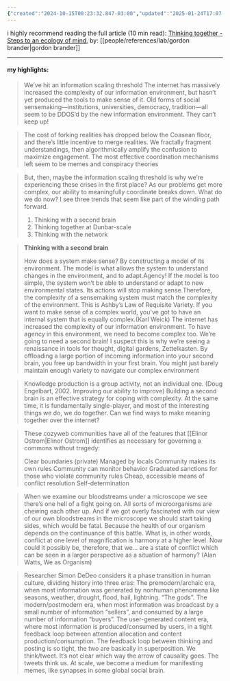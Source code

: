 ```yaml
---
{"created":"2024-10-15T00:23:32.847-03:00","updated":"2025-01-24T17:07:39.815-03:00","tags":["essay","highlights","cybernetics","systemsdesign","superstructure","communication","toolsforthought","coordination","🌿"],"notestage":["🌿"],"relevancescore":96,"dg-publish":true,"permalink":"/009-notes-and-highlights-from-books-videos-articles/thinking-together/","dgPassFrontmatter":true}
---
```


i highly recommend reading the full article (10 min read): [Thinking together - Steps to an ecology of mind](https://newsletter.squishy.computer/p/thinking-together), by: [[people/references/lab/gordon brander\|gordon brander]]

---
#### my highlights:

> We’ve hit an information scaling threshold
> The internet has massively increased the complexity of our information environment, but hasn’t yet produced the tools to make sense of it. Old forms of social sensemaking—institutions, universities, democracy, tradition—all seem to be DDOS’d by the new information environment. They can’t keep up!

> The cost of forking realities has dropped below the Coasean floor, and there’s little incentive to merge realities. We fractally fragment understandings, then algorithmically amplify the confusion to maximize engagement. The most effective coordination mechanisms left seem to be memes and conspiracy theories

> But, then, maybe the information scaling threshold is why we’re experiencing these crises in the first place? As our problems get more complex, our ability to meaningfully coordinate breaks down. What do we do now? I see three trends that seem like part of the winding path forward.
> 
> 1. Thinking with a second brain
> 2. Thinking together at Dunbar-scale
> 3. Thinking with the network

> **Thinking with a second brain**
> 
> How does a system make sense? By constructing a model of its environment. The model is what allows the system to understand changes in the environment, and to adapt.Agency! If the model is too simple, the system won’t be able to understand or adapt to new environmental states. Its actions will stop making sense.Therefore, the complexity of a sensemaking system must match the complexity of the environment. This is Ashby’s Law of Requisite Variety. If you want to make sense of a complex world, you've got to have an internal system that is equally complex.(Karl Weick) The internet has increased the complexity of our information environment. To have agency in this environment, we need to become complex too. We’re going to need a second brain! I suspect this is why we’re seeing a renaissance in tools for thought, digital gardens, Zettelkasten. By offloading a large portion of incoming information into your second brain, you free up bandwidth in your first brain. You might just barely maintain enough variety to navigate our complex environment

> Knowledge production is a group activity, not an individual one. (Doug Engelbart, 2002. Improving our ability to improve)
> Building a second brain is an effective strategy for coping with complexity. At the same time, it is fundamentally single-player, and most of the interesting things we do, we do together. Can we find ways to make meaning together over the internet?

> These cozyweb communities have all of the features that [[Elinor Ostrom\|Elinor Ostrom]] identifies as necessary for governing a commons without tragedy: 
> 
> Clear boundaries (private)
> Managed by locals
> Community makes its own rules
> Community can monitor behavior
> Graduated sanctions for those who violate community rules
> Cheap, accessible means of conflict resolution
> Self-determination

> When we examine our bloodstreams under a microscope we see there’s one hell of a fight going on. All sorts of microorganisms are chewing each other up. And if we got overly fascinated with our view of our own bloodstreams in the microscope we should start taking sides, which would be fatal. Because the health of our organism depends on the continuance of this battle. What is, in other words, conflict at one level of magnification is harmony at a higher level. Now could it possibly be, therefore, that we… are a state of conflict which can be seen in a larger perspective as a situation of harmony? (Alan Watts, We as Organism)

> Researcher Simon DeDeo considers it a phase transition in human culture, dividing history into three eras:
> The premodern/archaic era, when most information was generated by nonhuman phenomena like seasons, weather, drought, flood, hail, lightning. “The gods”.
> The modern/postmodern era, when most information was broadcast by a small number of information “sellers”, and consumed by a large number of information “buyers”.
> The user-generated content era, where most information is produced/consumed by users, in a tight feedback loop between attention allocation and content production/consumption.
> The feedback loop between thinking and posting is so tight, the two are basically in superposition. We think/tweet. It’s not clear which way the arrow of causality goes. The tweets think us. At scale, we become a medium for manifesting memes, like synapses in some global social brain.